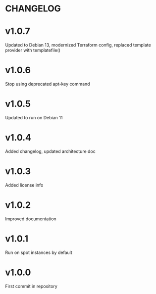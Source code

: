 # CHANGELOG

# v1.0.7

Updated to Debian 13, modernized Terraform config, replaced template provider with templatefile()

# v1.0.6

Stop using deprecated apt-key command

# v1.0.5

Updated to run on Debian 11

# v1.0.4

Added changelog, updated architecture doc

# v1.0.3

Added license info

# v1.0.2

Improved documentation

# v1.0.1

Run on spot instances by default

# v1.0.0

First commit in repository
